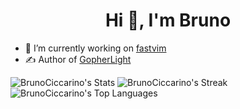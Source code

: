 
<h1 align="center">Hi 👋, I'm Bruno</h1>

- 🔭 I’m currently working on [fastvim](https://github.com/fastvim/fastvim)
- ✍️ Author of [GopherLight](https://github.com/BrunoCiccarino/GopherLight)

![BrunoCiccarino's Stats](https://github-readme-stats.vercel.app/api?username=BrunoCiccarino&theme=vue-dark&show_icons=true&hide_border=true&count_private=true)
![BrunoCiccarino's Streak](https://github-readme-streak-stats.herokuapp.com/?user=BrunoCiccarino&theme=vue-dark&hide_border=true)
![BrunoCiccarino's Top Languages](https://github-readme-stats.vercel.app/api/top-langs/?username=BrunoCiccarino&theme=vue-dark&show_icons=true&hide_border=true&layout=compact)

